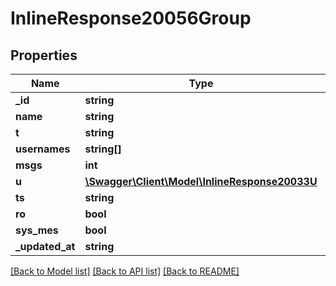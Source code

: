 # InlineResponse20056Group

## Properties
Name | Type | Description | Notes
------------ | ------------- | ------------- | -------------
**_id** | **string** |  | [optional] 
**name** | **string** |  | [optional] 
**t** | **string** |  | [optional] 
**usernames** | **string[]** |  | [optional] 
**msgs** | **int** |  | [optional] 
**u** | [**\Swagger\Client\Model\InlineResponse20033U**](InlineResponse20033U.md) |  | [optional] 
**ts** | **string** |  | [optional] 
**ro** | **bool** |  | [optional] 
**sys_mes** | **bool** |  | [optional] 
**_updated_at** | **string** |  | [optional] 

[[Back to Model list]](../../README.md#documentation-for-models) [[Back to API list]](../../README.md#documentation-for-api-endpoints) [[Back to README]](../../README.md)

